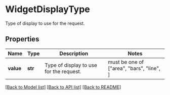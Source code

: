 # WidgetDisplayType

Type of display to use for the request.

## Properties
Name | Type | Description | Notes
------------ | ------------- | ------------- | -------------
**value** | **str** | Type of display to use for the request. |  must be one of ["area", "bars", "line", ]

[[Back to Model list]](README.md#documentation-for-models) [[Back to API list]](README.md#documentation-for-api-endpoints) [[Back to README]](README.md)


